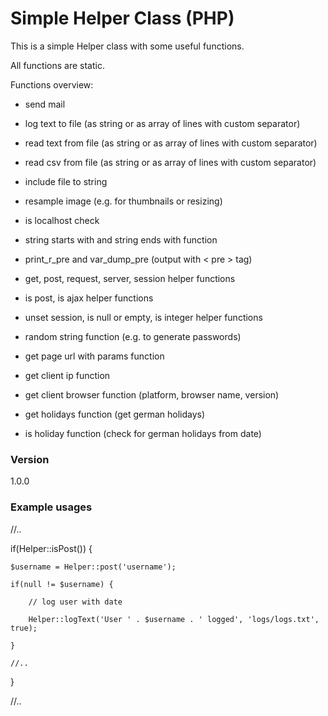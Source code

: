 # Simple Helper Class (PHP)

This is a simple Helper class with some useful functions.

All functions are static.

Functions overview:

- send mail

- log text to file (as string or as array of lines with custom separator)

- read text from file (as string or as array of lines with custom separator)

- read csv from file (as string or as array of lines with custom separator)

- include file to string

- resample image (e.g. for thumbnails or resizing)

- is localhost check

- string starts with and string ends with function

- print_r_pre and var_dump_pre (output with < pre > tag)

- get, post, request, server, session helper functions

- is post, is ajax helper functions

- unset session, is null or empty, is integer helper functions

- random string function (e.g. to generate passwords)

- get page url with params function

- get client ip function

- get client browser function (platform, browser name, version)

- get holidays function (get german holidays)

- is holiday function (check for german holidays from date)

### Version
1.0.0


### Example usages

//..

if(Helper::isPost()) {

	$username = Helper::post('username');
	
	if(null != $username) {
	
		// log user with date
		
		Helper::logText('User ' . $username . ' logged', 'logs/logs.txt', true);
		
	}
	
	//..
	
}

//..